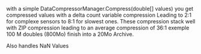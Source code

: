 with a simple DataCompressorManager.Compress(double[] values) you get compressed values with a delta count variable compression
Leading to 2:1 for complexe sensors to 8:1 for slowest ones. 
These compression stack well with ZIP compression leading to an average compression of 36:1
exemple 100 M doubles (800Mo) finish into a 20Mo Archive.

Also handles NaN Values
